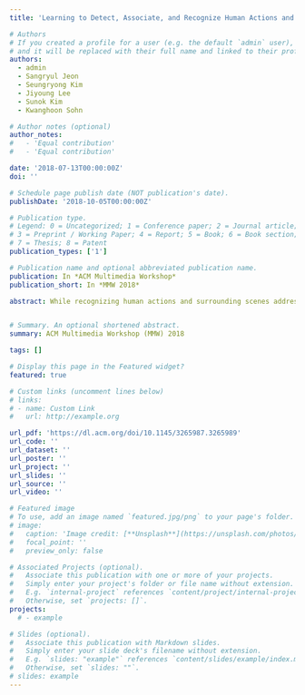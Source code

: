 ```yaml
---
title: 'Learning to Detect, Associate, and Recognize Human Actions and Surrounding Scenes in Untrimmed Videos'

# Authors
# If you created a profile for a user (e.g. the default `admin` user), write the username (folder name) here
# and it will be replaced with their full name and linked to their profile.
authors:
  - admin
  - Sangryul Jeon
  - Seungryong Kim
  - Jiyoung Lee
  - Sunok Kim
  - Kwanghoon Sohn

# Author notes (optional)
author_notes:
#   - 'Equal contribution'
#   - 'Equal contribution'

date: '2018-07-13T00:00:00Z'
doi: ''

# Schedule page publish date (NOT publication's date).
publishDate: '2018-10-05T00:00:00Z'

# Publication type.
# Legend: 0 = Uncategorized; 1 = Conference paper; 2 = Journal article;
# 3 = Preprint / Working Paper; 4 = Report; 5 = Book; 6 = Book section;
# 7 = Thesis; 8 = Patent
publication_types: ['1']

# Publication name and optional abbreviated publication name.
publication: In *ACM Multimedia Workshop*
publication_short: In *MMW 2018*

abstract: While recognizing human actions and surrounding scenes addresses different aspects of video understanding, they have strong correlations that can be used to complement the singular information of each other. In this paper, we propose an approach for joint action and scene recognition that is formulated in an end-to-end learning framework based on temporal attention techniques and the fusion of them. By applying temporal attention modules to the generic feature network, action and scene features are extracted efficiently, and then they are composed to a single feature vector through the proposed fusion module. Our experiments on the CoVieW18 dataset show that our model is able to detect temporal attention with only weak supervision, and remarkably improves multi-task action and scene classification accuracies.


# Summary. An optional shortened abstract.
summary: ACM Multimedia Workshop (MMW) 2018

tags: []

# Display this page in the Featured widget?
featured: true

# Custom links (uncomment lines below)
# links:
# - name: Custom Link
#   url: http://example.org

url_pdf: 'https://dl.acm.org/doi/10.1145/3265987.3265989'
url_code: ''
url_dataset: ''
url_poster: ''
url_project: ''
url_slides: ''
url_source: ''
url_video: ''

# Featured image
# To use, add an image named `featured.jpg/png` to your page's folder.
# image:
#   caption: 'Image credit: [**Unsplash**](https://unsplash.com/photos/pLCdAaMFLTE)'
#   focal_point: ''
#   preview_only: false

# Associated Projects (optional).
#   Associate this publication with one or more of your projects.
#   Simply enter your project's folder or file name without extension.
#   E.g. `internal-project` references `content/project/internal-project/index.md`.
#   Otherwise, set `projects: []`.
projects:
  # - example

# Slides (optional).
#   Associate this publication with Markdown slides.
#   Simply enter your slide deck's filename without extension.
#   E.g. `slides: "example"` references `content/slides/example/index.md`.
#   Otherwise, set `slides: ""`.
# slides: example
---
```


<!-- {{% callout note %}}
Click the _Cite_ button above to demo the feature to enable visitors to import publication metadata into their reference management software.
{{% /callout %}} -->

<!-- {{% callout note %}}
Create your slides in Markdown - click the _Slides_ button to check out the example.
{{% /callout %}} -->

<!-- Supplementary notes can be added here, including [code, math, and images](https://wowchemy.com/docs/writing-markdown-latex/). -->
